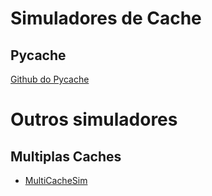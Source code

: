 # Simuladores de Cache

## Pycache

[Github do Pycache](https://github.com/RRZE-HPC/pycachesim)




# Outros simuladores

## Multiplas Caches

* [MultiCacheSim](https://github.com/blucia0a/MultiCacheSim)
